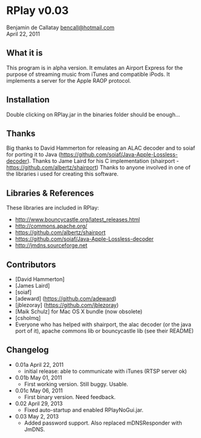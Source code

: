 # RPlay v0.03

Benjamin de Callatay <bencall@hotmail.com><br/>
April 22, 2011

## What it is

This program is in alpha version.
It emulates an Airport Express for the purpose of streaming music from iTunes and compatible iPods. It implements a server for the Apple RAOP protocol.

## Installation

Double clicking on RPlay.jar in the binaries folder should be enough...

## Thanks

Big thanks to David Hammerton for releasing an ALAC decoder and to soiaf for porting it to Java (https://github.com/soiaf/Java-Apple-Lossless-decoder).
Thanks to Jame Laird for his C implementation (shairport - https://github.com/albertz/shairport)
Thanks to anyone involved in one of the libraries i used for creating this software.

## Libraries & References

These libraries are included in RPlay:

 * http://www.bouncycastle.org/latest_releases.html
 * http://commons.apache.org/
 * https://github.com/albertz/shairport
 * https://github.com/soiaf/Java-Apple-Lossless-decoder
 * http://jmdns.sourceforge.net

## Contributors

 * [David Hammerton]
 * [James Laird]
 * [soiaf]
 * [adeward] (https://github.com/adeward)
 * [jblezoray] (https://github.com/jblezoray)
 * [Maik Schulz] for Mac OS X bundle (now obsolete)
 * [csholmq]
 * Everyone who has helped with shairport, the alac decoder (or the java port of it), apache commons lib or bouncycastle lib (see their README)

## Changelog

 * 0.01a  April 22, 2011
    * initial release: able to communicate with iTunes (RTSP server ok)
 * 0.01b  May 01, 2011
    * First working version. Still buggy. Usable.   
 * 0.01c   May 06, 2011
    * First binary version. Need feedback.
 * 0.02    April 29, 2013
    * Fixed auto-startup and enabled RPlayNoGui.jar.
 * 0.03    May 2, 2013
    * Added password support. Also replaced mDNSResponder with JmDNS.
